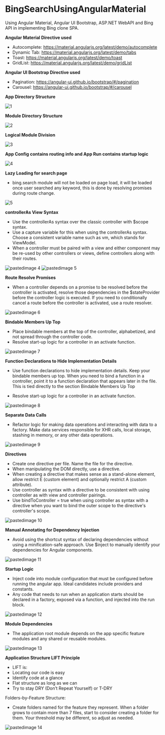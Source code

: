 # BingSearchUsingAngularMaterial

Using Angular Material, Angular UI Bootstrap, ASP.NET WebAPI and Bing API in implementing Bing clone SPA.

**Angular Material Directive used**
- Autocomplete: https://material.angularjs.org/latest/demo/autocomplete
- Dynamic Tab: https://material.angularjs.org/latest/demo/tabs
- Toast: https://material.angularjs.org/latest/demo/toast
- GridList: https://material.angularjs.org/latest/demo/gridList

**Angular UI Bootstrap Directive used**
- Pagination: https://angular-ui.github.io/bootstrap/#/pagination
- Carousel: https://angular-ui.github.io/bootstrap/#/carousel

**App Directory Structure**

![1](https://cloud.githubusercontent.com/assets/10474169/11671501/78512d06-9dce-11e5-85be-c8d904f90f21.png)

**Module Directory Structure**

![2](https://cloud.githubusercontent.com/assets/10474169/11671502/785263e2-9dce-11e5-84cb-ca920a56cf53.png)

**Logical Module Division**

![3](https://cloud.githubusercontent.com/assets/10474169/11671547/e6f240f6-9dce-11e5-9fed-78af550022d3.png)

**App Config contains routing info and App Run contains startup logic**

![4](https://cloud.githubusercontent.com/assets/10474169/11671601/2f3cf3e2-9dcf-11e5-9f4b-606fe1759dea.png)

**Lazy Loading for search page**
- bing.search module will not be loaded on page load, it will be loaded once user searched any keyword, this is done by resolving promises during route change.

![5](https://cloud.githubusercontent.com/assets/10474169/11671602/2f3e3e46-9dcf-11e5-9d53-8ddc3bfb8552.png)

**controllerAs View Syntax**
- Use the controllerAs syntax over the classic controller with $scope syntax.
- Use a capture variable for this when using the controllerAs syntax. Choose a consistent variable name such as vm, which stands for ViewModel.
- When a controller must be paired with a view and either component may be re-used by other controllers or views, define controllers along with their routes.

![pastedimage 4](https://cloud.githubusercontent.com/assets/10474169/10745626/98de4ea2-7c11-11e5-9d71-dbc372cbf7a6.png)
![pastedimage 5](https://cloud.githubusercontent.com/assets/10474169/10745628/98df6ec2-7c11-11e5-89af-e6a75ec1a073.png)

**Route Resolve Promises**
- When a controller depends on a promise to be resolved before the controller is activated, resolve those dependencies in the $stateProvider before the controller logic is executed. If you need to conditionally cancel a route before the controller is activated, use a route resolver.

![pastedimage 6](https://cloud.githubusercontent.com/assets/10474169/10745629/98eb02e6-7c11-11e5-9b9b-b6422ad025b7.png)

**Bindable Members Up Top**
- Place bindable members at the top of the controller, alphabetized, and not spread through the controller code.
- Resolve start-up logic for a controller in an activate function.

![pastedimage 7](https://cloud.githubusercontent.com/assets/10474169/10745633/98ec0826-7c11-11e5-96de-cb8468bb6dd8.png)

**Function Declarations to Hide Implementation Details**
- Use function declarations to hide implementation details. Keep your bindable members up top. When you need to bind a function in a controller, point it to a function declaration that appears later in the file. This is tied directly to the section Bindable Members Up Top

- Resolve start-up logic for a controller in an activate function.

![pastedimage 8](https://cloud.githubusercontent.com/assets/10474169/10745630/98ebd0f4-7c11-11e5-8e01-db1cdba9ea62.png)

**Separate Data Calls**
- Refactor logic for making data operations and interacting with data to a factory. Make data services responsible for XHR calls, local storage, stashing in memory, or any other data operations.

![pastedimage 9](https://cloud.githubusercontent.com/assets/10474169/10745632/98ebfdae-7c11-11e5-8712-d0310414bd2e.png)

**Directives**
 
- Create one directive per file. Name the file for the directive.
- When manipulating the DOM directly, use a directive. 
- When creating a directive that makes sense as a stand-alone element, allow restrict E (custom element) and optionally restrict A (custom attribute).
- Use controller as syntax with a directive to be consistent with using controller as with view and controller pairings.
- Use bindToController = true when using controller as syntax with a directive when you want to bind the outer scope to the directive's controller's scope.

![pastedimage 10](https://cloud.githubusercontent.com/assets/10474169/10745631/98ebbe70-7c11-11e5-8040-de225a3c4d11.png)


**Manual Annotating for Dependency Injection**
- Avoid using the shortcut syntax of declaring dependencies without using a minification-safe approach.
Use $inject to manually identify your dependencies for Angular components.

![pastedimage 11](https://cloud.githubusercontent.com/assets/10474169/10745634/98ee4bae-7c11-11e5-9d19-2fda5b23de05.png)

**Startup Logic**
- Inject code into module configuration that must be configured before running the angular app. Ideal candidates include providers and constants.
- Any code that needs to run when an application starts should be declared in a factory, exposed via a function, and injected into the run block.
 
![pastedimage 12](https://cloud.githubusercontent.com/assets/10474169/10745637/98f9a1f2-7c11-11e5-8901-80a8eecfffe9.png)
 
**Module Dependencies**
- The application root module depends on the app specific feature modules and any shared or reusable modules.

![pastedimage 13](https://cloud.githubusercontent.com/assets/10474169/10745638/98f993ce-7c11-11e5-8944-6b08c71af30c.png)

**Application Structure LIFT Principle**
- LIFT is:
- Locating our code is easy
- Identify code at a glance
- Flat structure as long as we can
- Try to stay DRY (Don’t Repeat Yourself) or T-DRY

Folders-by-Feature Structure:
- Create folders named for the feature they represent. When a folder grows to contain more than 7 files, start to consider creating a folder for them. Your threshold may be different, so adjust as needed.

![pastedimage 14](https://cloud.githubusercontent.com/assets/10474169/10745635/98f7e5c4-7c11-11e5-9b4f-52297ff0928e.png)
